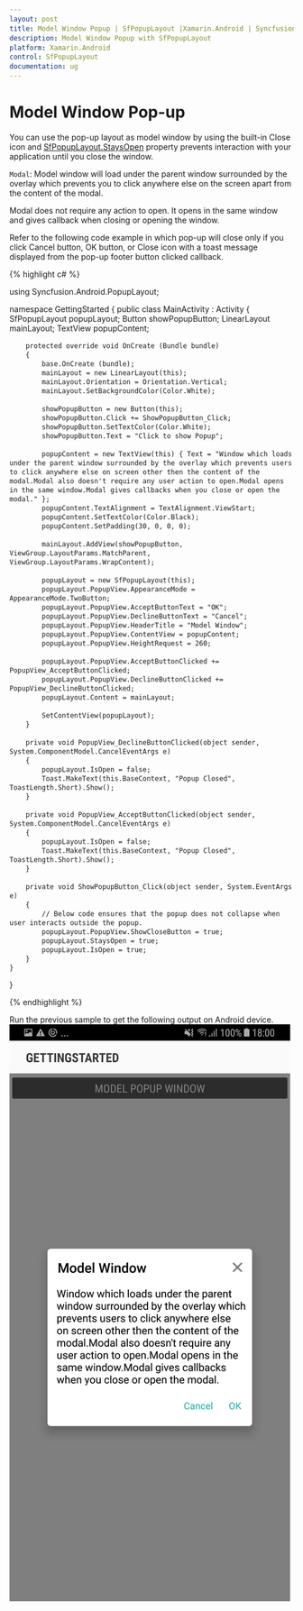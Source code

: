 ```yaml
---
layout: post
title: Model Window Popup | SfPopupLayout |Xamarin.Android | Syncfusion
description: Model Window Popup with SfPopupLayout
platform: Xamarin.Android
control: SfPopupLayout
documentation: ug
--- 
```


# Model Window Pop-up

You can use the pop-up layout as model window by using the built-in Close icon and [SfPopupLayout.StaysOpen](https://help.syncfusion.com/cr/cref_files/xamarin-android/sfpopuplayout/Syncfusion.SfPopupLayout.Android~Syncfusion.Android.PopupLayout.SfPopupLayout~StaysOpen.html) property prevents interaction with your application until you close the window.

`Modal`: Model window will load under the parent window surrounded by the overlay which prevents you to click anywhere else on the screen apart from the content of the modal.

Modal does not require any action to open. It opens in the same window and gives callback when closing or opening the window.

Refer to the following code example in which pop-up will close only if you click Cancel button, OK button, or Close icon with a toast message displayed from the pop-up footer button clicked callback.

{% highlight c# %}

using Syncfusion.Android.PopupLayout;

namespace GettingStarted
{
    public class MainActivity : Activity 
    {
       SfPopupLayout popupLayout;
       Button showPopupButton;
       LinearLayout mainLayout;
       TextView popupContent;

        protected override void OnCreate (Bundle bundle) 
        {
            base.OnCreate (bundle); 
            mainLayout = new LinearLayout(this);
            mainLayout.Orientation = Orientation.Vertical;
            mainLayout.SetBackgroundColor(Color.White);

            showPopupButton = new Button(this);
            showPopupButton.Click += ShowPopupButton_Click;
            showPopupButton.SetTextColor(Color.White);
            showPopupButton.Text = "Click to show Popup";

            popupContent = new TextView(this) { Text = "Window which loads under the parent window surrounded by the overlay which prevents users to click anywhere else on screen other then the content of the modal.Modal also doesn't require any user action to open.Modal opens in the same window.Modal gives callbacks when you close or open the modal." };
            popupContent.TextAlignment = TextAlignment.ViewStart;
            popupContent.SetTextColor(Color.Black);
            popupContent.SetPadding(30, 0, 0, 0);

            mainLayout.AddView(showPopupButton, ViewGroup.LayoutParams.MatchParent, ViewGroup.LayoutParams.WrapContent);

            popupLayout = new SfPopupLayout(this);
            popupLayout.PopupView.AppearanceMode = AppearanceMode.TwoButton;
            popupLayout.PopupView.AcceptButtonText = "OK";
            popupLayout.PopupView.DeclineButtonText = "Cancel";
            popupLayout.PopupView.HeaderTitle = "Model Window";
            popupLayout.PopupView.ContentView = popupContent;
            popupLayout.PopupView.HeightRequest = 260;

            popupLayout.PopupView.AcceptButtonClicked += PopupView_AcceptButtonClicked;
            popupLayout.PopupView.DeclineButtonClicked += PopupView_DeclineButtonClicked;
            popupLayout.Content = mainLayout;

            SetContentView(popupLayout);
        } 

        private void PopupView_DeclineButtonClicked(object sender, System.ComponentModel.CancelEventArgs e)
        {
            popupLayout.IsOpen = false;
            Toast.MakeText(this.BaseContext, "Popup Closed", ToastLength.Short).Show();        
        }

        private void PopupView_AcceptButtonClicked(object sender, System.ComponentModel.CancelEventArgs e)
        {
            popupLayout.IsOpen = false;
            Toast.MakeText(this.BaseContext, "Popup Closed", ToastLength.Short).Show();
        }

        private void ShowPopupButton_Click(object sender, System.EventArgs e)
        {
            // Below code ensures that the popup does not collapse when user interacts outside the popup.
            popupLayout.PopupView.ShowCloseButton = true;
            popupLayout.StaysOpen = true;
            popupLayout.IsOpen = true;
        }
    } 
}

{% endhighlight %}

Run the previous sample to get the following output on Android device.
![](GettingStarted_images/ModelWindow.png)
